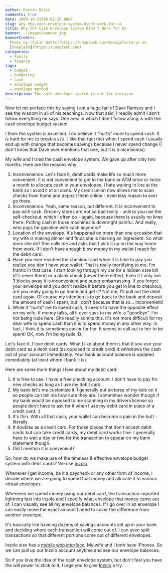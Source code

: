 ```yaml
---
author: Dustin Davis
comments: true
date: 2009-10-21T06:01:29.000Z
slug: why-the-cash-envelope-system-didnt-work-for-us
title: Why The Cash Envelope System Didn't Work for Us
banner: ./images/banner.jpg
bannerCredit:
  Photo by [Colin Watts](https://unsplash.com/@imagefactory) on
  [Unsplash](https://unsplash.com)
categories:
  - Family
  - finance
tags:
  - budget
  - budgeting
  - cash
  - envelope budget
  - envelope method
description: The cash envelope system is not for everyone
---
```


Now let me preface this by saying I am a huge fan of Dave Ramsey and I see the
wisdom in all of his teachings. Now that said, I readily admit I don't follow
everything he says. One area in which I don't follow along is with the cash
envelope budget system.

I think the system is excellent. I do believe it "hurts" more to spend cash. It
is hard for me to break a `$20.` I like that fact that when I spend cash I
usually end up with change that becomes savings because I never spend change (I
don't know that Dave ever mentions that one, but it is a nice bonus).

My wife and I tried the cash envelope system. We gave up after only two months.
Here are the reasons why:

1. Inconvenience. Let's face it, debit cards make life so much more convenient.
   It is not convenient to got to the bank or ATM once or twice a month to
   allocate cash in your envelopes. I hate waiting in line at the bank so I
   avoid it at all costs. My credit union now allows me to scan checks from home
   and deposit them online - even less reason to ever go there.
2. Inconvenience. Yeah, same reason, but different. It is inconvenient to pay
   with cash. Grocery stores are not so bad really - unless you use the
   self-checkout, which I often do - again, because there is usually no lines
   there. Putting cash in those machines is downright painful. And really, who
   pays for gasoline with cash anymore?
3. Location of the envelope. It's happened on more than one occasion that my
   wife is making dinner and finds she is missing an ingredient. So what does
   she do? She calls me and asks that I pick it up on the way home from work. If
   I don't have enough blow money in my wallet I reach for the debit card.
4. Have you ever reached the checkout and when it is time to pay you realize you
   don't have your wallet. That is really mortifying to me. I'm frantic in that
   case. I start looking through my car for a hidden `$100` bill (it's never
   there) or a blank check (never there either). Even if I only live 3 blocks
   away it is inconvenient and super embarrassing. If you forget your envelope
   and you don't realize it before you get in line to checkout, are you really
   going to go home and get it? Not me, I'll pull out the debit card again. Of
   course my intention is to go back to the bank and deposit the amount of cash
   I spent, but I don't because that is so... inconvenient!
5. While it "hurts" me to spend cash, it seems to have the opposite effect on my
   wife. If money talks, all it ever says to my wife is "goodbye". I'm not being
   rude here. She readily admits this. It's not more difficult for my dear wife
   to spend cash than it is to spend money in any other way. In fact, I think it
   is sometimes easier for her. It seems to call out to her to be spent! OK, now
   I'm being rude :D.

Let's face it. I love debit cards. What I like about them is that if you use
your debit card as a debit card (as opposed to credit card) it withdraws the
cash out of your account immediately. Your bank account balance is updated
immediately (at least where I bank it is).

Here are some more things I love about my debit card:

1. It is free to use. I have a free checking account. I don't have to pay for
   new checks as long as I use my debit card.
2. My bank let's me customize it. I generally put pictures of my kids on it so
   people can tell me how cute they are. I sometimes wonder though if my bank
   would be opposed to me scanning in my drivers license so people don't have to
   ask for it when I use my debit card in place of a credit card. :)
3. It's thin. With all that cash, your wallet can become a pain in the butt -
   literally.
4. It doubles as a credit card. For those places that don't accept debit cards
   but can take credit cards, my debit card works fine. I generally have to wait
   a day or two for the transaction to appear on my bank statement though.
5. Did I mention it is convenient?

So, how do we make use of the timeless & effective envelope budget system with
debit cards? We use [Inzolo](http://inzolo.com).

Whenever I get income, be it a paycheck or any other form of income, I decide
where we are going to spend that money and allocate it to various virtual
envelopes.

Whenever we spend money using our debit card, the transaction imported lightning
fast into Inzolo and I specify what envelope that money came out of. I can
visually see all my envelope balances. If I go over in an envelope I can easily
move the exact amount I need to cover the difference from another envelope.

It's basically like haveing dozens of savings accounts set up in your bank and
deciding where each transaction will come out of. I can even split transactions
so that different portions come out of different envelopes.

Inzolo also has a [mobile web interface](https://m.inzolo.com). My wife and I
both have iPhones. So we can pull up our Inzolo account anytime and see our
envelope balances.

So if you love the idea of the cash envelope system, but don't feel you have the
will power to stick to it, I urge you to give [Inzolo](http://inzolo.com) a try.

